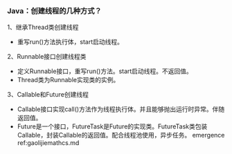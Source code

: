 ### Java：创建线程的几种方式？

1、继承Thread类创建线程

- 重写run()方法执行体，start启动线程。

2、Runnable接口创建线程类

- 定义Runnable接口，重写run()方法。start启动线程。不返回值。
- Thread类为Runnable实现类的实例。

3、Callable和Future创建线程

- Callable接口实现call()方法作为线程执行体。并且能够抛出运行时异常。伴随返回值。
- Future是一个接口，FutureTask是Future的实现类。FutureTask类包装Callable，封装Callable的返回值。配合线程池使用，异步任务。
emergence ref:gaolijiemathcs.md

